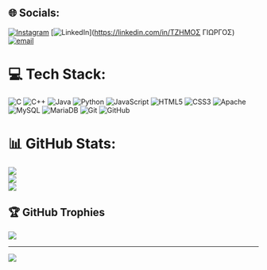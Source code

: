  
## 🌐 Socials:
[![Instagram](https://img.shields.io/badge/Instagram-%23E4405F.svg?logo=Instagram&logoColor=white)](https://instagram.com/tzimos.g) [![LinkedIn](https://img.shields.io/badge/LinkedIn-%230077B5.svg?logo=linkedin&logoColor=white)](https://linkedin.com/in/ΤΖΗΜΟΣ ΓΙΩΡΓΟΣ) [![email](https://img.shields.io/badge/Email-D14836?logo=gmail&logoColor=white)](mailto:georgetzimos781@gmail.com) 

# 💻 Tech Stack:
![C](https://img.shields.io/badge/c-%2300599C.svg?style=flat&logo=c&logoColor=white) ![C++](https://img.shields.io/badge/c++-%2300599C.svg?style=flat&logo=c%2B%2B&logoColor=white) ![Java](https://img.shields.io/badge/java-%23ED8B00.svg?style=flat&logo=openjdk&logoColor=white) ![Python](https://img.shields.io/badge/python-3670A0?style=flat&logo=python&logoColor=ffdd54) ![JavaScript](https://img.shields.io/badge/javascript-%23323330.svg?style=flat&logo=javascript&logoColor=%23F7DF1E) ![HTML5](https://img.shields.io/badge/html5-%23E34F26.svg?style=flat&logo=html5&logoColor=white) ![CSS3](https://img.shields.io/badge/css3-%231572B6.svg?style=flat&logo=css3&logoColor=white) ![Apache](https://img.shields.io/badge/apache-%23D42029.svg?style=flat&logo=apache&logoColor=white) ![MySQL](https://img.shields.io/badge/mysql-4479A1.svg?style=flat&logo=mysql&logoColor=white) ![MariaDB](https://img.shields.io/badge/MariaDB-003545?style=flat&logo=mariadb&logoColor=white) ![Git](https://img.shields.io/badge/git-%23F05033.svg?style=flat&logo=git&logoColor=white) ![GitHub](https://img.shields.io/badge/github-%23121011.svg?style=flat&logo=github&logoColor=white)
# 📊 GitHub Stats:
![](https://github-readme-stats.vercel.app/api?username=GTzimos&theme=monokai&hide_border=false&include_all_commits=false&count_private=false)<br/>
![](https://nirzak-streak-stats.vercel.app/?user=GTzimos&theme=monokai&hide_border=false)<br/>
![](https://github-readme-stats.vercel.app/api/top-langs/?username=GTzimos&theme=monokai&hide_border=false&include_all_commits=false&count_private=false&layout=compact)

## 🏆 GitHub Trophies
![](https://github-profile-trophy.vercel.app/?username=GTzimos&theme=radical&no-frame=false&no-bg=true&margin-w=4)

---
[![](https://visitcount.itsvg.in/api?id=GTzimos&icon=0&color=0)](https://visitcount.itsvg.in)

<!-- Proudly created with GPRM ( https://gprm.itsvg.in ) -->
